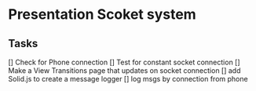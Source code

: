 # Presentation Scoket system

## Tasks
[] Check for Phone connection
[] Test for constant socket connection
[] Make a View Transitions page that updates on socket connection
[] add Solid.js to create a message logger
[] log msgs by connection from phone